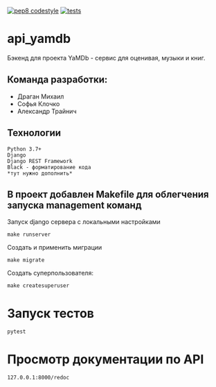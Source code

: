 [![pep8 codestyle](https://github.com/DRAGANmik/api_yamdb/actions/workflows/codestyle.yml/badge.svg?branch=master)](https://github.com/DRAGANmik/api_yamdb/actions/workflows/codestyle.yml)
[![tests](https://github.com/DRAGANmik/api_yamdb/actions/workflows/tests.yml/badge.svg)](https://github.com/DRAGANmik/api_yamdb/actions/workflows/tests.yml)
# api_yamdb

Бэкенд для проекта YaMDb - сервис для оценивая, музыки и книг.

## Команда разработки:
* Драган Михаил
* Софья Клочко
* Александр Трайнич


## Технологии
```
Python 3.7+
Django
Django REST Framework
Black - форматирование кода
*тут нужно дополнить*
```
## В проект добавлен Makefile для облегчения запуска management команд

Запуск django сервера c локальными настройками

```shell
make runserver
```

Создать и применить миграции
```shell
make migrate
```

Создать суперпользователя:
```shell
make createsuperuser
```

# Запуск тестов

```shell
pytest
```
# Просмотр документации по API

```shell
127.0.0.1:8000/redoc
